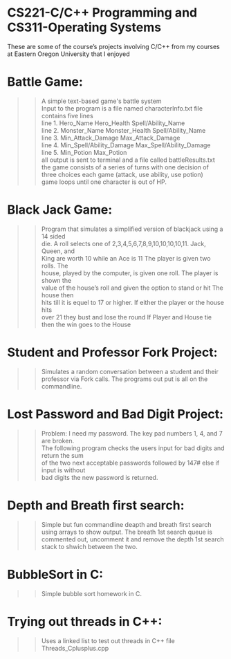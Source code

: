 # CS221-C/C++ Programming and CS311-Operating Systems  
  
These are some of the course’s projects involving C/C++ from my courses at Eastern Oregon University that I enjoyed  
  
# Battle Game:  
>>A simple text-based game's battle system  
Input to the program is a file named characterInfo.txt file contains five lines  
line 1. Hero_Name Hero_Health Spell/Ability_Name  
line 2. Monster_Name Monster_Health Spell/Ability_Name  
line 3. Min_Attack_Damage Max_Attack_Damage  
line 4. Min_Spell/Ability_Damage Max_Spell/Ability_Damage  
line 5. Min_Potion Max_Potion  
all output is sent to terminal and a file called battleResults.txt  
the game consists of a series of turns with one decision of three choices each game (attack, use ability, use potion)  
game loops until one character is out of HP.  
  
# Black Jack Game:  
>>Program that simulates a simplified version of blackjack using a 14 sided  
die. A roll selects one of 2,3,4,5,6,7,8,9,10,10,10,10,11. Jack, Queen, and  
King are worth 10 while an Ace is 11 The player is given two rolls. The  
house, played by the computer, is given one roll. The player is shown the  
value of the house’s roll and given the option to stand or hit The house then  
hits till it is equel to 17 or higher. If either the player or the house hits  
over 21 they bust and lose the round If Player and House tie then the win goes to the House  
  
# Student and Professor Fork Project:  
>>Simulates a random conversation between a student and their professor via Fork calls.
>>The programs out put is all on the commandline.
  
# Lost Password and Bad Digit Project:  
>>Problem: I need my password. The key pad numbers 1, 4, and 7 are broken.  
The following program checks the users input for bad digits and return the sum  
of the two next acceptable passwords followed by 147# else if input is without  
bad digits the new password is returned.  
  
# Depth and Breath first search:  
>> Simple but fun commandline deapth and breath first search using arrays to show output.
>> The breath 1st search queue is commented out, uncomment it and remove the depth 1st search stack to
>> shwich between the two.  
  
# BubbleSort in C:  
>> Simple bubble sort homework in C.

# Trying out threads in C++: 
>> Uses a linked list to test out threads in C++ file Threads_Cplusplus.cpp
